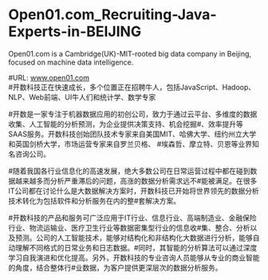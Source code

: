 # Open01.com_Recruiting-Java-Experts-in-BEIJING
Open01.com is a Cambridge(UK)-MIT-rooted big data company in Beijing, focused on machine data intelligence.

#URL: www.open01.com      
#开数科技正在快速成长，多个位置正在招聘牛人，包括JavaScript、Hadoop、NLP、Web前端、UI牛人们和统计学、数学专家

#开数是一家专注于机器数据应用的初创公司，致力于通过云平台、多维度的数据收集、人工智能的分析预测，为企业提供决策支持、机会挖掘#、效率提升等SAAS服务。开数科技创始团队技术专家来自美国MIT、哈佛大学、纽约州立大学和英国剑桥大学，市场运营专家来自罗兰贝格、
#埃森哲、摩立特、贝恩等业界知名咨询公司。

#随着我国各行业信息化的高速发展，绝大多数公司在日常运营过程中都在碰到数据越来越多而分析严重滞后的问题，高涨的数据分析需求远不#能被满足。在很多IT公司都在讨论什么是大数据解决方案时，开数科技已开始将世界领先的数据分析技术转化为包括软件和分析服务在内的整#套解决方案。

#开数科技的产品和服务可广泛应用于IT行业、信息行业、高端制造业、金融保险行业、物流运输业、医疗卫生行业等数据密集型行业的信息收#集、整合、分析以及预测。公司的人工智能技术，能够对结构化和非结构化大数据进行分析，能够自动理解不同格式的日常业务和日志数据。#同时，其智能的分析算法可以通过深度学习自我演进和优化提高。另外，开数科技的专业咨询人员能够从专业的商业智能的角度，结合整体行#业数据，为客户提供更深层次的数据分析服务。

